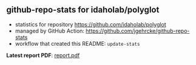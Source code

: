 ## github-repo-stats for idaholab/polyglot

- statistics for repository https://github.com/idaholab/polyglot
- managed by GitHub Action: https://github.com/jgehrcke/github-repo-stats
- workflow that created this README: `update-stats`

**Latest report PDF**: [report.pdf](https://github.com/idaholab/repository-statistics/raw/main/idaholab/polyglot/latest-report/report.pdf)


